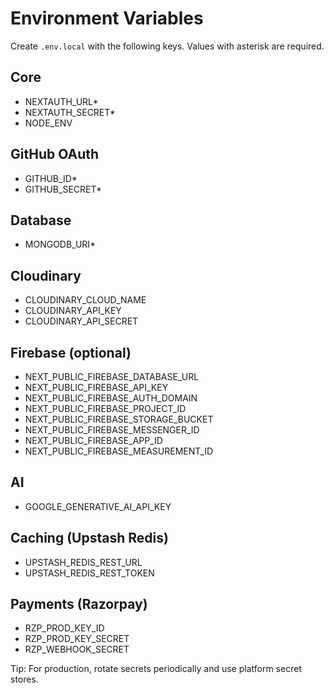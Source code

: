 # Environment Variables

Create `.env.local` with the following keys. Values with asterisk are required.

## Core
- NEXTAUTH_URL*
- NEXTAUTH_SECRET*
- NODE_ENV

## GitHub OAuth
- GITHUB_ID*
- GITHUB_SECRET*

## Database
- MONGODB_URI*

## Cloudinary
- CLOUDINARY_CLOUD_NAME
- CLOUDINARY_API_KEY
- CLOUDINARY_API_SECRET

## Firebase (optional)
- NEXT_PUBLIC_FIREBASE_DATABASE_URL
- NEXT_PUBLIC_FIREBASE_API_KEY
- NEXT_PUBLIC_FIREBASE_AUTH_DOMAIN
- NEXT_PUBLIC_FIREBASE_PROJECT_ID
- NEXT_PUBLIC_FIREBASE_STORAGE_BUCKET
- NEXT_PUBLIC_FIREBASE_MESSENGER_ID
- NEXT_PUBLIC_FIREBASE_APP_ID
- NEXT_PUBLIC_FIREBASE_MEASUREMENT_ID

## AI
- GOOGLE_GENERATIVE_AI_API_KEY

## Caching (Upstash Redis)
- UPSTASH_REDIS_REST_URL
- UPSTASH_REDIS_REST_TOKEN

## Payments (Razorpay)
- RZP_PROD_KEY_ID
- RZP_PROD_KEY_SECRET
- RZP_WEBHOOK_SECRET

Tip: For production, rotate secrets periodically and use platform secret stores.
